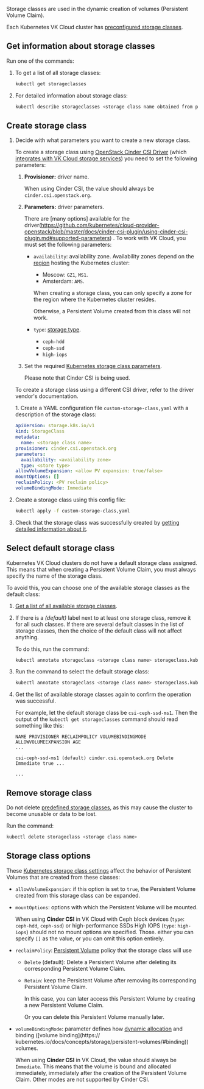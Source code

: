 Storage classes are used in the dynamic creation of volumes (Persistent Volume Claim).

<info>

Each Kubernetes VK Cloud cluster has [preconfigured storage classes](../../k8s-concepts/working-with-pvc#predustanovlennye-klassy-hraneniya).

</info>

## Get information about storage classes

Run one of the commands:

1. To get a list of all storage classes:

   ```bash
   kubectl get storageclasses
   ```

1. For detailed information about storage class:

   ```bash
   kubectl describe storageclasses <storage class name obtained from previous command>
   ```

## Create storage class

1. Decide with what parameters you want to create a new storage class.

   To create a storage class using [OpenStack Cinder CSI Driver](https://github.com/kubernetes/cloud-provider-openstack/blob/master/docs/cinder-csi-plugin/using-cinder-csi-plugin.md ) (which [integrates with VK Cloud storage services](../../k8s-concepts/working-with-pvc)) you need to set the following parameters:

   1. **Provisioner:** driver name.

      When using Cinder CSI, the value should always be `cinder.csi.openstack.org`.

   1. **Parameters:** driver parameters.

      There are [many options] available for the driver(https://github.com/kubernetes/cloud-provider-openstack/blob/master/docs/cinder-csi-plugin/using-cinder-csi-plugin.md#supported-parameters) . To work with VK Cloud, you must set the following parameters:

      - `availability`: availability zone. Availability zones depend on the [region](../../../../base/account/concepts/regions) hosting the Kubernetes cluster:

        - Moscow: `GZ1`, `MS1`.
        - Amsterdam: `AMS`.

        <warn>

        When creating a storage class, you can only specify a zone for the region where the Kubernetes cluster resides.

        Otherwise, a Persistent Volume created from this class will not work.

        </warn>

      - `type`: [storage type](../../k8s-concepts/working-with-pvc).
        - `ceph-hdd`
        - `ceph-ssd`
        - `high-iops`

   1. Set the required [Kubernetes storage class parameters](#parametry-klassov-storeniya).

      Please note that Cinder CSI is being used.

   <info>

   To create a storage class using a different CSI driver, refer to the driver vendor's documentation.

   </info>1. Create a YAML configuration file `custom-storage-class,yaml` with a description of the storage class:

   <!-- prettier-ignore -->
   ```yaml
   apiVersion: storage.k8s.io/v1
   kind: StorageClass
   metadata:
     name: <storage class name>
   provisioner: cinder.csi.openstack.org
   parameters:
     availability: <availability zone>
     type: <store type>
   allowVolumeExpansion: <allow PV expansion: true/false>
   mountOptions: []
   reclaimPolicy: <PV reclaim policy>
   volumeBindingMode: Immediate
   ```

1. Create a storage class using this config file:

   ```bash
   kubectl apply -f custom-storage-class,yaml
   ```

1. Check that the storage class was successfully created by [getting detailed information about it](#poluchit-informaciyu-o-klassah-hraneniya).

## Select default storage class

Kubernetes VK Cloud clusters do not have a default storage class assigned.
This means that when creating a Persistent Volume Claim, you must always specify the name of the storage class.

To avoid this, you can choose one of the available storage classes as the default class:

1. [Get a list of all available storage classes](#poluchit-informaciyu-o-klassah-hraneniya).

1. If there is a _(default)_ label next to at least one storage class, remove it for all such classes. If there are several default classes in the list of storage classes, then the choice of the default class will not affect anything.

   To do this, run the command:

   ```bash
   kubectl annotate storageclass <storage class name> storageclass.kubernetes.io/is-default-class-
   ```

1. Run the command to select the default storage class:

   ```bash
   kubectl annotate storageclass <storage class name> storageclass.kubernetes.io/is-default-class=true
   ```

1. Get the list of available storage classes again to confirm the operation was successful.

   For example, let the default storage class be `csi-ceph-ssd-ms1`. Then the output of the `kubectl get storageclasses` command should read something like this:

   ```text
   NAME PROVISIONER RECLAIMPOLICY VOLUMEBINDINGMODE ALLOWVOLUMEEXPANSION AGE
   ...

   csi-ceph-ssd-ms1 (default) cinder.csi.openstack.org Delete Immediate true ...

   ...
   ```

## Remove storage class

<warn>

Do not delete [predefined storage classes](../../k8s-concepts/working-with-pvc#predustanovlennye-klassy-storage), as this may cause the cluster to become unusable or data to be lost.

</warn>

Run the command:

```bash
kubectl delete storageclass <storage class name>
```

## Storage class options

These [Kubernetes storage class settings](https://kubernetes.io/docs/concepts/storage/storage-classes/) affect the behavior of Persistent Volumes that are created from these classes:

- `allowVolumeExpansion`: if this option is set to `true`, the Persistent Volume created from this storage class can be expanded.

- `mountOptions`: options with which the Persistent Volume will be mounted.

  When using **Cinder CSI** in VK Cloud with Ceph block devices (`type`: `ceph-hdd`, `ceph-ssd`) or high-performance SSDs High IOPS (`type`: `high-iops`) should not no mount options are specified. Those. either you can specify `[]` as the value, or you can omit this option entirely.

- `reclaimPolicy`: [Persistent Volume](https://kubernetes.io/docs/concepts/storage/persistent-volumes/#reclaiming) policy that the storage class will use

  - `Delete` (default): Delete a Persistent Volume after deleting its corresponding Persistent Volume Claim.
  - `Retain`: keep the Persistent Volume after removing its corresponding Persistent Volume Claim.

    In this case, you can later access this Persistent Volume by creating a new Persistent Volume Claim.

    Or you can delete this Persistent Volume manually later.

- `volumeBindingMode`: parameter defines how [dynamic allocation](https://kubernetes.io/docs/concepts/storage/persistent-volumes/#dynamic) and binding ([volume binding](https:// kubernetes.io/docs/concepts/storage/persistent-volumes/#binding)) volumes.

  When using **Cinder CSI** in VK Cloud, the value should always be `Immediate`. This means that the volume is bound and allocated immediately, immediately after the creation of the Persistent Volume Claim. Other modes are not supported by Cinder CSI.
  